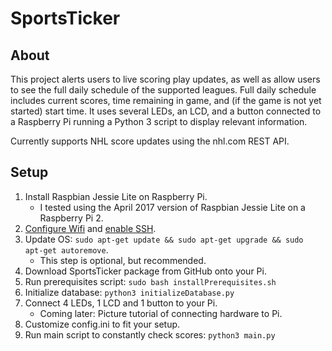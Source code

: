 # SportsTicker

## About
This project alerts users to live scoring play updates, as well as allow users to see the full daily schedule of the supported leagues. Full daily schedule includes current scores, time remaining in game, and (if the game is not yet started) start time. It uses several LEDs, an LCD, and a button connected to a Raspberry Pi running a Python 3 script to display relevant information.

Currently supports NHL score updates using the nhl.com REST API.

## Setup
1. Install Raspbian Jessie Lite on Raspberry Pi.
    * I tested using the April 2017 version of Raspbian Jessie Lite on a Raspberry Pi 2.
2. [Configure Wifi](https://thepihut.com/blogs/raspberry-pi-tutorials/83502916-how-to-setup-wifi-on-raspbian-jessie-lite) and [enable SSH](https://www.raspberrypi.org/documentation/remote-access/ssh/).
3. Update OS: `sudo apt-get update && sudo apt-get upgrade && sudo apt-get autoremove`.
    * This step is optional, but recommended.
4. Download SportsTicker package from GitHub onto your Pi.
5. Run prerequisites script: `sudo bash installPrerequisites.sh`
6. Initialize database: `python3 initializeDatabase.py`
7. Connect 4 LEDs, 1 LCD and 1 button to your Pi.
    * Coming later: Picture tutorial of connecting hardware to Pi.
8. Customize config.ini to fit your setup.
9. Run main script to constantly check scores: `python3 main.py`
